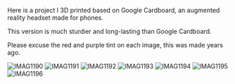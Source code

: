 Here is a project I 3D printed based on Google Cardboard, an augmented reality headset made for phones. 

This version is much sturdier and long-lasting than Google Cardboard.

Please excuse the red and purple tint on each image, this was made years ago.


![IMAG1190](https://user-images.githubusercontent.com/11741706/91128665-377dbe00-e66e-11ea-9311-bbe6c14e1810.jpg)
![IMAG1191](https://user-images.githubusercontent.com/11741706/91128670-38165480-e66e-11ea-8bda-e235ae5b1ece.jpg)
![IMAG1192](https://user-images.githubusercontent.com/11741706/91128676-38aeeb00-e66e-11ea-9b62-612cf61929dd.jpg)
![IMAG1193](https://user-images.githubusercontent.com/11741706/91128679-39478180-e66e-11ea-8473-d11c96030942.jpg)
![IMAG1194](https://user-images.githubusercontent.com/11741706/91128681-39e01800-e66e-11ea-9c97-d27c5b5dd3b6.jpg)
![IMAG1195](https://user-images.githubusercontent.com/11741706/91128684-3a78ae80-e66e-11ea-9f54-b868f1d3891b.jpg)
![IMAG1196](https://user-images.githubusercontent.com/11741706/91128688-3a78ae80-e66e-11ea-8c0b-e586dd0d73e8.jpg)
